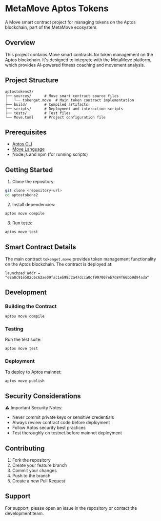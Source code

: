 # MetaMove Aptos Tokens

A Move smart contract project for managing tokens on the Aptos blockchain, part of the MetaMove ecosystem.

## Overview

This project contains Move smart contracts for token management on the Aptos blockchain. It's designed to integrate with the MetaMove platform, which provides AI-powered fitness coaching and movement analysis.

## Project Structure

```
aptostokens2/
├── sources/      # Move smart contract source files
│   └── tokenget.move  # Main token contract implementation
├── build/        # Compiled artifacts
├── scripts/      # Deployment and interaction scripts
├── tests/        # Test files
└── Move.toml     # Project configuration file
```

## Prerequisites

- [Aptos CLI](https://aptos.dev/cli-tools/aptos-cli-tool/install-aptos-cli)
- [Move Language](https://move-language.github.io/move/)
- Node.js and npm (for running scripts)

## Getting Started

1. Clone the repository:
```bash
git clone <repository-url>
cd aptostokens2
```

2. Install dependencies:
```bash
aptos move compile
```

3. Run tests:
```bash
aptos move test
```

## Smart Contract Details

The main contract `tokenget.move` provides token management functionality on the Aptos blockchain. The contract is deployed at:
```
launchpad_addr = "e2a0c91e582c6c62ae09fac1eb98c2a47dcca0df997007eb7d84f66b69d94ada"
```

## Development

### Building the Contract

```bash
aptos move compile
```

### Testing

Run the test suite:
```bash
aptos move test
```

### Deployment

To deploy to Aptos mainnet:
```bash
aptos move publish
```

## Security Considerations

⚠️ Important Security Notes:
- Never commit private keys or sensitive credentials
- Always review contract code before deployment
- Follow Aptos security best practices
- Test thoroughly on testnet before mainnet deployment

## Contributing

1. Fork the repository
2. Create your feature branch
3. Commit your changes
4. Push to the branch
5. Create a new Pull Request


## Support

For support, please open an issue in the repository or contact the development team.

